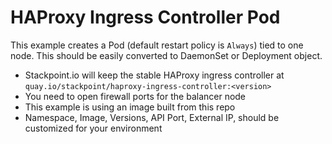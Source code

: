 # HAProxy Ingress Controller Pod

This example creates a Pod (default restart policy is `Always`) tied to one node. This should be easily converted to DaemonSet or Deployment object.

- Stackpoint.io will keep the stable HAProxy ingress controller at `quay.io/stackpoint/haproxy-ingress-controller:<version>`
- You need to open firewall ports for the balancer node
- This example is using an image built from this repo
- Namespace, Image, Versions, API Port, External IP, should be customized for your environment
